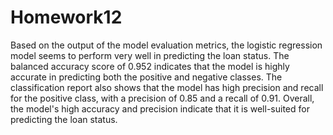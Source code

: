 # Homework12

Based on the output of the model evaluation metrics, the logistic regression model seems to perform very well in predicting the loan status. The balanced accuracy score of 0.952 indicates that the model is highly accurate in predicting both the positive and negative classes. The classification report also shows that the model has high precision and recall for the positive class, with a precision of 0.85 and a recall of 0.91. Overall, the model's high accuracy and precision indicate that it is well-suited for predicting the loan status.
